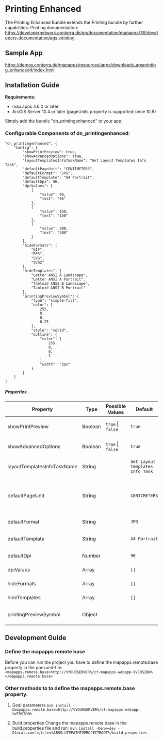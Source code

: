 # Printing Enhanced
The Printing Enhanced Bundle extends the Printing bundle by further capabilities.
Printing documentation: https://developernetwork.conterra.de/en/documentation/mapapps/39/developers-documentation/ags-printing

## Sample App
https://demos.conterra.de/mapapps/resources/apps/downloads_agsprinting_enhanced4/index.html

## Installation Guide
**Requirements:**
- map.apps 4.6.0 or later
- ArcGIS Server 10.4 or later (pageUnits property is supported since 10.6)

Simply add the bundle "dn_printingenhanced" to your app.

### Configurable Components of dn_printingenhanced:
```
"dn_printingenhanced": {
    "Config": {
        "showPrintPreview": true,
        "showAdvancedOptions": true,
        "layoutTemplatesInfoTaskName": "Get Layout Templates Info Task",
        "defaultPageUnit": "CENTIMETERS",
        "defaultFormat": "JPG",
        "defaultTemplate": "A4 Portrait", 
        "defaultDpi": 96,
        "dpiValues": [
            {
                "value": 96,
                "text": "96"
            },
            {
                "value": 150,
                "text": "150"
            },
            {
                "value": 300,
                "text": "300"
            }
        ],
        "hideFormats": [
            "GIF",
            "EPS",
            "SVG",
            "SVGZ"
        ],
        "hideTemplates": [
            "Letter ANSI A Landscape",
            "Letter ANSI A Portrait",
            "Tabloid ANSI B Landscape",
            "Tabloid ANSI B Portrait"
        ],
        "printingPreviewSymbol": {
            "type": "simple-fill",
            "color": [
                255,
                0,
                0,
                0.25
            ],
            "style": "solid",
            "outline": {
                "color": [
                    255,
                    0,
                    0,
                    1
                ],
                "width": "2px"
            }
        }
    }
}
```

##### Properties
| Property                       | Type    | Possible Values                 | Default                              | Description                                  |
|--------------------------------|---------|---------------------------------|--------------------------------------|----------------------------------------------|
| showPrintPreview               | Boolean | ```true``` &#124; ```false```   | ```true```                           | Enable the print preview                     |
| showAdvancedOptions            | Boolean | ```true``` &#124; ```false```   | ```true```                           | Show advanced options                        |
| layoutTemplatesInfoTaskName    | String  |                                 | ```Get Layout Templates Info Task``` | Layout templates task name                   |
| defaultPageUnit                | String  |                                 | ```CENTIMETERS```                    | Default template unit (ArcGIS Server < 10.6) |
| defaultFormat                  | String  |                                 | ```JPG```                            | Default print format                         |
| defaultTemplate                | String  |                                 | ```A4 Portrait```                    | Default print template                       |
| defaultDpi                     | Number  |                                 | ```96```                             | Default DPI value                            |
| dpiValues                      | Array   |                                 | ```[]```                             | Available DPI values                         |
| hideFormats                    | Array   |                                 | ```[]```                             | Hided print formats                          |
| hideTemplates                  | Array   |                                 | ```[]```                             | Hided print templates                        |
| printingPreviewSymbol          | Object  |                                 |                                      | Print preview symbol                         |

## Development Guide
### Define the mapapps remote base
Before you can run the project you have to define the mapapps.remote.base property in the pom.xml-file:
`<mapapps.remote.base>http://%YOURSERVER%/ct-mapapps-webapp-%VERSION%</mapapps.remote.base>`

### Other methods to to define the mapapps.remote.base property.
1. Goal parameters
`mvn install -Dmapapps.remote.base=http://%YOURSERVER%/ct-mapapps-webapp-%VERSION%`

2. Build properties
Change the mapapps.remote.base in the build.properties file and run:
`mvn install -Denv=dev -Dlocal.configfile=%ABSOLUTEPATHTOPROJECTROOT%/build.properties`
